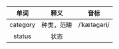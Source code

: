 |   单词   |    释义    |    音标     |
| :------: | :--------: | :---------: |
| category | 种类，范畴 | /ˈkætəɡəri/ |
|  status  |    状态    |             |

